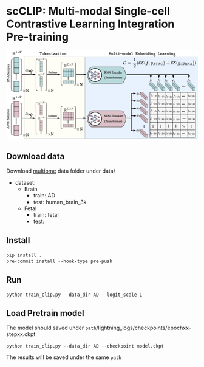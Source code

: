 # scCLIP: Multi-modal Single-cell Contrastive Learning Integration Pre-training
![](scCLIP.jpg)

## Download data 
Download [multiome](https://www.dropbox.com/scl/fi/llehgmu928ii83u7jc8u9/fetal.h5mu?rlkey=e6h8d5l8fma7m2pzhxk8wqec7&dl=0) data folder under data/  
- dataset:
  - Brain
    - train: AD
    - test: human_brain_3k
  - Fetal
    - train: fetal
    - test: 

## Install
```
pip install .
pre-commit install --hook-type pre-push
```

## Run 
```
python train_clip.py --data_dir AD --logit_scale 1
```

## Load Pretrain model
The model should saved under `path`/lightning_logs/checkpoints/epochxx-stepxx.ckpt
```
python train_clip.py --data_dir AD --checkpoint model.ckpt
```
The results will be saved under the same `path` 
